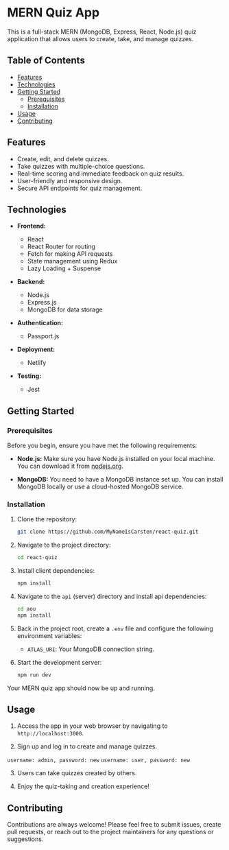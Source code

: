 # MERN Quiz App

This is a full-stack MERN (MongoDB, Express, React, Node.js) quiz application that allows users to create, take, and manage quizzes.

## Table of Contents

- [Features](#features)
- [Technologies](#technologies)
- [Getting Started](#getting-started)
  - [Prerequisites](#prerequisites)
  - [Installation](#installation)
- [Usage](#usage)
- [Contributing](#contributing)

## Features

- Create, edit, and delete quizzes.
- Take quizzes with multiple-choice questions.
- Real-time scoring and immediate feedback on quiz results.
- User-friendly and responsive design.
- Secure API endpoints for quiz management.

## Technologies

- **Frontend:**
  - React
  - React Router for routing
  - Fetch for making API requests
  - State management using Redux
  - Lazy Loading + Suspense

- **Backend:**
  - Node.js
  - Express.js
  - MongoDB for data storage

- **Authentication:**
  - Passport.js

- **Deployment:**
  - Netlify

- **Testing:**
  - Jest

## Getting Started

### Prerequisites

Before you begin, ensure you have met the following requirements:

- **Node.js:** Make sure you have Node.js installed on your local machine. You can download it from [nodejs.org](https://nodejs.org/).

- **MongoDB:** You need to have a MongoDB instance set up. You can install MongoDB locally or use a cloud-hosted MongoDB service.

### Installation

1. Clone the repository:

   ```bash
   git clone https://github.com/MyNameIsCarsten/react-quiz.git
   ```

2. Navigate to the project directory:

   ```bash
   cd react-quiz
   ```

3. Install client dependencies:

   ```bash
   npm install
   ```

4. Navigate to the `api` (server) directory and install api dependencies:

   ```bash
   cd aou
   npm install
   ```

5. Back in the project root, create a `.env` file and configure the following environment variables:

   - `ATLAS_URI`: Your MongoDB connection string.

6. Start the development server:

   ```bash
   npm run dev
   ```

Your MERN quiz app should now be up and running.

## Usage

1. Access the app in your web browser by navigating to `http://localhost:3000`.

2. Sign up and log in to create and manage quizzes.

`username: admin, password: new`
`username: user, password: new`

3. Users can take quizzes created by others.

4. Enjoy the quiz-taking and creation experience!


## Contributing

Contributions are always welcome! Please feel free to submit issues, create pull requests, or reach out to the project maintainers for any questions or suggestions.

